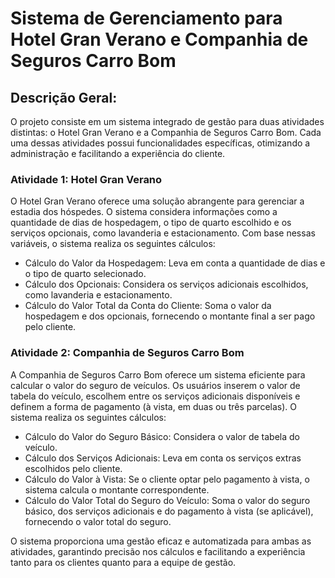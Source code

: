 # Sistema de Gerenciamento para Hotel Gran Verano e Companhia de Seguros Carro Bom

## Descrição Geral:
O projeto consiste em um sistema integrado de gestão para duas atividades distintas: o Hotel Gran Verano e a Companhia de Seguros Carro Bom. Cada uma dessas atividades possui funcionalidades específicas, otimizando a administração e facilitando a experiência do cliente.

### Atividade 1: Hotel Gran Verano
O Hotel Gran Verano oferece uma solução abrangente para gerenciar a estadia dos hóspedes. O sistema considera informações como a quantidade de dias de hospedagem, o tipo de quarto escolhido e os serviços opcionais, como lavanderia e estacionamento. Com base nessas variáveis, o sistema realiza os seguintes cálculos:

* Cálculo do Valor da Hospedagem: Leva em conta a quantidade de dias e o tipo de quarto selecionado.
* Cálculo dos Opcionais: Considera os serviços adicionais escolhidos, como lavanderia e estacionamento.
* Cálculo do Valor Total da Conta do Cliente: Soma o valor da hospedagem e dos opcionais, fornecendo o montante final a ser pago pelo cliente.

### Atividade 2: Companhia de Seguros Carro Bom
A Companhia de Seguros Carro Bom oferece um sistema eficiente para calcular o valor do seguro de veículos. Os usuários inserem o valor de tabela do veículo, escolhem entre os serviços adicionais disponíveis e definem a forma de pagamento (à vista, em duas ou três parcelas). O sistema realiza os seguintes cálculos:

* Cálculo do Valor do Seguro Básico: Considera o valor de tabela do veículo.
* Cálculo dos Serviços Adicionais: Leva em conta os serviços extras escolhidos pelo cliente.
* Cálculo do Valor à Vista: Se o cliente optar pelo pagamento à vista, o sistema calcula o montante correspondente.
* Cálculo do Valor Total do Seguro do Veículo: Soma o valor do seguro básico, dos serviços adicionais e do pagamento à vista (se aplicável), fornecendo o valor total do seguro.

O sistema proporciona uma gestão eficaz e automatizada para ambas as atividades, garantindo precisão nos cálculos e facilitando a experiência tanto para os clientes quanto para a equipe de gestão.